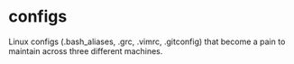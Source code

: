 configs
=======

Linux configs (.bash_aliases, .grc, .vimrc, .gitconfig) that become a pain to maintain across three different machines.
